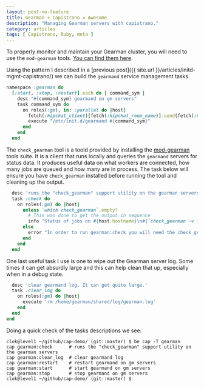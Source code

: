 ```yaml
---
layout: post-no-feature
title: Gearman + Capistrano = Awesome
description: "Managing Gearman servers with capistrano."
category: articles
tags: [ Capistrano, Ruby, meta ]
---
```


To properly monitor and maintain your Gearman cluster, you will need to use the `mod-gearman` tools. [You can find them here](https://labs.consol.de/nagios/mod-gearman/).

Using the pattern I described in a [previous post]({{ site.url }}/articles/initd-mgmt-capistrano/) we can build the `gearmand` service management tasks.

``` ruby
namespace :gearman do
  [:start, :stop, :restart].each do | command_sym |
    desc "#{command_sym} gearmand on gm servers"
    task command_sym do
      on roles(:gm), in: :parallel do |host|
        fetch(:hipchat_client)[fetch(:hipchat_room_name)].send(fetch(:hipchat_user), "#{command_sym} of gearmand service on #{host.hostname}", :notify => fetch(:hipchat_announce), :color => 'purple')
        execute "/etc/init.d/gearmand #{command_sym}"
      end
    end
  end
```

The `check_gearman` tool is a toold provided by installing the [mod-gearman](https://labs.consol.de/nagios/mod-gearman/) tools suite. It is a client that runs locally and queries the `gearmand` servers for status data. It produces useful data on what workers are connected, how many jobs are queued and how many are in process. The task below will ensure you have `check_gearman` installed before running the tool and cleaning up the output.

``` ruby
  desc 'runs the "check_gearman" support utility on the gearman servers'
  task :check do
    on roles(:gm) do |host|
      unless `which check_gearman`.empty?
        # This was done to get the output in sequence
        info "Status of jobs on #{host.hostname}\n#{`check_gearman -v -H #{host.hostname} | grep 'name'`}"
      else
        error "In order to run gearman:check you will need the check_gearman utility. It can be installed using the mod_gearman suite: https://labs.consol.de/nagios/mod-gearman/"
      end
    end
  end
```

One last useful task I use is one to wipe out the Gearman server log. Some times it can get absurdly large and this can help clean that up, especially when in a debug state.

``` ruby
  desc 'clear gearmand log. It can get quite large.'
  task :clear_log do
    on roles(:gm) do |host|
      execute 'rm /home/gearman/shared/log/gearman.log'
    end
  end
end
```

Doing a quick check of the tasks descriptions we see:

``` shell
clok@level1 ~/github/cap-demo/ (git::master) $ be cap -T gearman
cap gearman:check      # runs the "check_gearman" support utility on the gearman servers
cap gearman:clear_log  # clear gearmand log
cap gearman:restart    # restart gearmand on gm servers
cap gearman:start      # start gearmand on gm servers
cap gearman:stop       # stop gearmand on gm servers
clok@level1 ~/github/cap-demo/ (git::master) $
```
